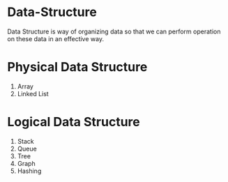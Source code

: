 # Data-Structure
Data Structure is way of organizing data so that we can perform operation on these data in an effective way.

# Physical Data Structure
1. Array
2. Linked List

# Logical Data Structure
1. Stack
2. Queue
3. Tree
4. Graph
5. Hashing
